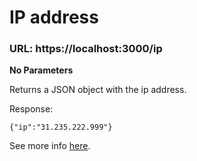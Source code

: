 # IP address

### **URL**:  https://localhost:3000/ip

**No Parameters**

Returns a JSON object with the ip address.

Response:

```
{"ip":"31.235.222.999"}
```
See more info [here](https://www.ipify.org/).
